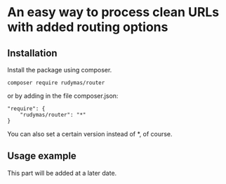 # An easy way to process clean URLs with added routing options

## Installation
Install the package using composer.
```
composer require rudymas/router
```

or by adding in the file composer.json:
```
"require": {
    "rudymas/router": "*"
}
```

You can also set a certain version instead of *, of course.

## Usage example
This part will be added at a later date.